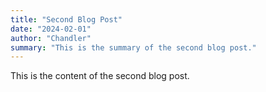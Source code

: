 ```yaml
---
title: "Second Blog Post"
date: "2024-02-01"
author: "Chandler"
summary: "This is the summary of the second blog post."
---
```


This is the content of the second blog post.
